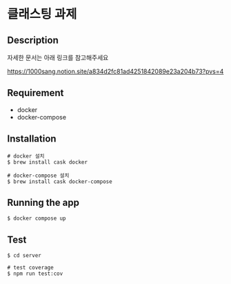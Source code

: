 # 클래스팅 과제

## Description

자세한 문서는 아래 링크를 참고해주세요

https://1000sang.notion.site/a834d2fc81ad4251842089e23a204b73?pvs=4

## Requirement
- docker
- docker-compose

## Installation
```angular2html
# docker 설치
$ brew install cask docker

# docker-compose 설치
$ brew install cask docker-compose

```

## Running the app

```
$ docker compose up
```

## Test
```angular2html
$ cd server

# test coverage
$ npm run test:cov
```
